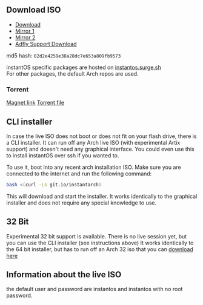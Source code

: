 ## Download ISO

<ul class="actions">
    <li><a href="https://github.com/instantOS/instantOS/releases/download/v3-beta/instantos_beta3.iso" class="button special icon fa-download">Download</a></li>
    <li><a href="https://instant-os.file.coffee/iso/instantos_beta3.iso" class="button special icon fa-download">Mirror 1</a></li>
    <li><a href="https://osdn.net/dl/instantos/instantos_beta3.iso" class="button special icon fa-download">Mirror 2</a></li>
    <li><a href="https://raboninco.com/1F3sZ" class="button special icon fa-download">Adfly Support Download</a></li>
</ul>

md5 hash: ```82d2e4259e38a28dc7e653a809fb9573```


instantOS specific packages are hosted on [instantos.surge.sh](https://instantos.surge.sh)  
For other packages, the default Arch repos are used.

### Torrent

[Magnet link](magnet:?xt=urn:btih:CD7PJHRN5KB6XAQDEFDLDN3L34AR6RCK)
[Torrent file](https://instantos.io/torrent/instantos_beta3.iso.torrent)

## CLI installer

In case the live ISO does not boot or does not fit on your flash drive, there is a CLI installer. 
It can run off any Arch live ISO (with experimental Artix support) and doesn't need any graphical interface.
You could even use this to install instantOS over ssh if you wanted to. 

To use it, boot into any recent arch installation ISO.
Make sure you are connected to the internet and run the following command:

```sh
bash <(curl -Ls git.io/instantarch)
```

This will download and start the installer.
It works identically to the graphical installer and does not require any special knowledge to use.

## 32 Bit

Experimental 32 bit support is available. There is no live session yet, but you can use the CLI installer (see instructions above)
It works identically to the 64 bit installer, but has to run off an Arch 32 iso that you can [download here](https://www.archlinux32.org/download/)

## Information about the live ISO

the default user and password are instantos and instantos with no root password. 

